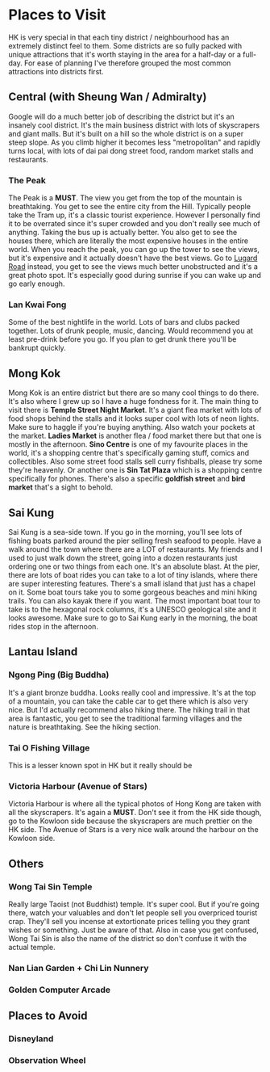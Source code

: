 Places to Visit
===============================

HK is very special in that each tiny district / neighbourhood has an extremely distinct feel to them. Some districts
are so fully packed with unique attractions that it's worth staying in the area for a half-day or a full-day. For ease
of planning I've therefore grouped the most common attractions into districts first.

Central (with Sheung Wan / Admiralty)
-------------------------------

Google will do a much better job of describing the district but it's an insanely cool district. It's the main business
district with lots of skyscrapers and giant malls. But it's built on a hill so the whole district is on a super steep
slope. As you climb higher it becomes less "metropolitan" and rapidly turns local, with lots of dai pai dong street
food, random market stalls and restaurants.

### The Peak

The Peak is a **MUST**. The view you get from the top of the mountain is breathtaking. You get to see the entire city
from the Hill. Typically people take the Tram up, it's a classic tourist experience. However I personally find it to be
overrated since it's super crowded and you don't really see much of anything. Taking the bus up is actually better. You
also get to see the houses there, which are literally the most expensive houses in the entire world. When you reach the
peak, you can go up the tower to see the views, but it's expensive and it actually doesn't have the best views. Go to
[Lugard Road](https://patkay.com/blogs/pk/lugard-road-victoria-peak-best-view) instead, you get to see the views much
better unobstructed and it's a great photo spot. It's especially good during sunrise if you can wake up and go early
enough.

### Lan Kwai Fong

Some of the best nightlife in the world. Lots of bars and clubs packed together. Lots of drunk people, music, dancing.
Would recommend you at least pre-drink before you go. If you plan to get drunk there you'll be bankrupt quickly.

Mong Kok
-------------------------------

Mong Kok is an entire district but there are so many cool things to do there. It's also where I grew up so I have a
huge fondness for it. The main thing to visit there is **Temple Street Night Market**. It's a giant flea market with
lots of food shops behind the stalls and it looks super cool with lots of neon lights. Make sure to haggle if you're
buying anything. Also watch your pockets at the market. **Ladies Market** is another flea / food market there but that
one is mostly in the afternoon. **Sino Centre** is one of my favourite places in the world, it's a shopping centre
that's specifically gaming stuff, comics and collectibles. Also some street food stalls sell curry fishballs, please
try some they're heavenly. Or another one is **Sin Tat Plaza** which is a shopping centre specifically for phones.
There's also a specific **goldfish street** and **bird market** that's a sight to behold.

Sai Kung
-------------------------------

Sai Kung is a sea-side town. If you go in the morning, you'll see lots of fishing boats parked around the pier selling
fresh seafood to people. Have a walk around the town where there are a LOT of restaurants. My friends and I used to just
walk down the street, going into a dozen restaurants just ordering one or two things from each one. It's an absolute
blast. At the pier, there are lots of boat rides you can take to a lot of tiny islands, where there are super
interesting features. There's a small island that just has a chapel on it. Some boat tours take you to some gorgeous
beaches and mini hiking trails. You can also kayak there if you want. The most important boat tour to take is to the
hexagonal rock columns, it's a UNESCO geological site and it looks awesome. Make sure to go to Sai Kung early in the
morning, the boat rides stop in the afternoon.

Lantau Island
-------------------------------

### Ngong Ping (Big Buddha)

It's a giant bronze buddha. Looks really cool and impressive. It's at the top of a mountain, you can take the cable car
to get there which is also very nice. But I'd actually recommend also hiking there. The hiking trail in that area is
fantastic, you get to see the traditional farming villages and the nature is breathtaking. See the hiking section.

### Tai O Fishing Village

This is a lesser known spot in HK but it really should be

### Victoria Harbour (Avenue of Stars)

Victoria Harbour is where all the typical photos of Hong Kong are taken with all the skyscrapers. It's again a **MUST**.
Don't see it from the HK side though, go to the Kowloon side because the skyscrapers are much prettier on the HK side.
The Avenue of Stars is a very nice walk around the harbour on the Kowloon side.

Others
-------------------------------

### Wong Tai Sin Temple

Really large Taoist (not Buddhist) temple. It's super cool. But if you're going there, watch your valuables and don't
let people sell you overpriced tourist crap. They'll sell you incense at extortionate prices telling you they grant
wishes or something. Just be aware of that. Also in case you get confused, Wong Tai Sin is also the name of the
district so don't confuse it with the actual temple.

### Nan Lian Garden + Chi Lin Nunnery

### Golden Computer Arcade

Places to Avoid
-------------------------------

### Disneyland

### Observation Wheel